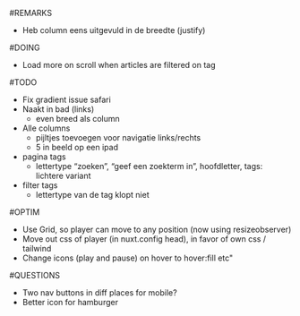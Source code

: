#REMARKS
- Heb column eens uitgevuld in de breedte (justify)

#DOING
- Load more on scroll when articles are filtered on tag

#TODO
- Fix gradient issue safari
- Naakt in bad (links)
  - even breed als column
- Alle columns
  - pijltjes toevoegen voor navigatie links/rechts
  - 5 in beeld op een ipad
- pagina tags
  - lettertype “zoeken”, “geef een zoekterm in”, hoofdletter, tags: lichtere variant
- filter tags
  - lettertype van de tag klopt niet

#OPTIM
- Use Grid, so player can move to any position (now using resizeobserver)
- Move out css of player (in nuxt.config head), in favor of own css / tailwind
- Change icons (play and pause) on hover to hover:fill etc"

#QUESTIONS
- Two nav buttons in diff places for mobile?
- Better icon for hamburger

